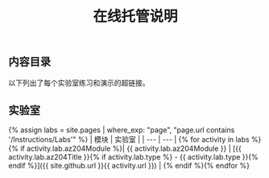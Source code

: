 ﻿---
title: 在线托管说明
permalink: index.html
layout: home
---

## 内容目录

以下列出了每个实验室练习和演示的超链接。

## 实验室

{% assign labs = site.pages | where_exp: "page", "page.url contains '/Instructions/Labs'" %}
| 模块 | 实验室 |
| --- | --- |
{% for activity in labs  %}{% if activity.lab.az204Module %}| {{ activity.lab.az204Module }} | [{{ activity.lab.az204Title }}{% if activity.lab.type %} - {{ activity.lab.type }}{% endif %}]({{ site.github.url }}{{ activity.url }}) |
{% endif %}{% endfor %}

